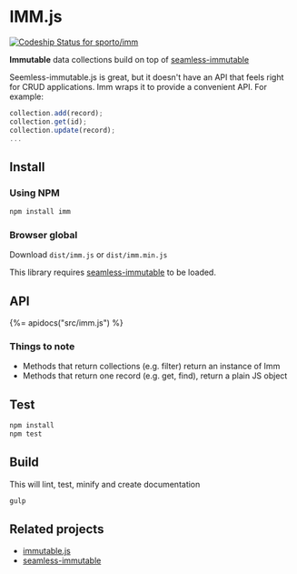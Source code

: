 IMM.js
========

[ ![Codeship Status for sporto/imm](https://www.codeship.io/projects/c6ea6970-2eac-0132-d151-0605b547a2e8/status)](https://www.codeship.io/projects/39398)

__Immutable__ data collections build on top of [seamless-immutable](https://github.com/rtfeldman/seamless-immutable)

Seemless-immutable.js is great, but it doesn't have an API that feels right for CRUD applications. 
Imm wraps it to provide a convenient API. For example:

```js
collection.add(record);
collection.get(id);
collection.update(record);
...
```

Install
-------

### Using NPM

```bash
npm install imm
```

### Browser global

Download `dist/imm.js` or `dist/imm.min.js`

This library requires [seamless-immutable](https://github.com/rtfeldman/seamless-immutable) to be loaded.

## API
{%= apidocs("src/imm.js") %}

### Things to note

- Methods that return collections (e.g. filter) return an instance of Imm
- Methods that return one record (e.g. get, find), return a plain JS object

Test
----

```bash
npm install
npm test
```

Build
-----

This will lint, test, minify and create documentation

```bash
gulp
```

Related projects
----------------

- [immutable.js](https://github.com/facebook/immutable-js)
- [seamless-immutable](https://github.com/rtfeldman/seamless-immutable)